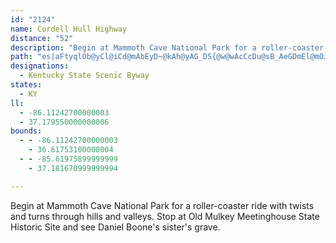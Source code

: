 ```yaml
---
id: "2124"
name: Cordell Hull Highway
distance: "52"
description: "Begin at Mammoth Cave National Park for a roller-coaster ride with twists and turns through hills and valleys. Stop at Old Mulkey Meetinghouse State Historic Site and see Daniel Boone's sister's grave."
path: "es|aFtyqlOb@yCl@iCd@mAbEyD~@kAh@yAG_DS{@w@wAcCcDu@sB_AeGDmEl@mOJaIEaDi@uBoCeEuAsEk@yAmEsHUo@YeCZyHAoAn@w@hDgCrAq@fCo@rD]jOApFWfJeAbFgAe@{EHyD^_CxBeGb@s@~@sDXs@h@g@~Ay@nBgBh@w@vAgEz@sAhAy@`DyAn@m@d@w@|BsGn@iHTaBbByDh@q@bDuBbAeA|DyA~@eAhAsBvF{FnEsGr@_@pBm@rEgBbB}AfD{DzAwBvBiFhBqDZ_AVoPEcEP{HXqBrFiPn@_Cx@uEHiAIiDHsE^iJNyF?gFRgBb@wBn@aBz@qA|GuG|BqCbAcB|DeInAkBfB{AfN{IrAk@hAW|AGhCVbShG~A^lBPrBMxBu@rBuArDmD|FmFpA{AdBsC~AoDlFyQ|AkG~@iGb@sG?sAMeCO{AsCuOm@aHGaFJk_@KsDi@qF}B}Qy@eFeBiH]qCB{B^aD^}AxBuFh@yBXeDC}CWqCaDiNu@kE}CyV_@mFsA_c@_@aI}@qX?aFb@yElFwYjE{Wn@gCtAaDp`@ej@bA_A|AaAbBm@hBWhCBfE^dh@vFpDp@fEpAxCrApElCnDrC|UbTlF`EtG~DfErBnHrCvHxBtIzAxEf@~Kd@lIGrHe@vDa@`GeA|ZyGjFyA|CkAfq@_YpKaExn@oWnOuGhFsC~o@qa@z[{RlDoBpCqAhKiDdgBsh@rDqAvEeCfFiEf]k]bCqBzGuExGgFz[}YfWmRhCcD|BkErCiI|D_NzNse@dJ_Zd@kAfDvAzMtGz_@tSx@Wx@uCvItExAoElDeMrEiOtIrFnA{CzJmMvAyAj@[nCy@`EqCnCuAzH_C~AmAvAiBxBmCbSoP~AsB`HgLh@i@h@WhDqArA[v@EtC^h@K^e@nAuCbAeA^GtAN^Gb@SrAmAlAo@dTwGpF_CnAq@fDoC`QgL`ImCxKmAhEyAhOeHfKcGrEwB|C{@lf@sKnM_EbKgBtFmB|FmChBk@xPyChUuDrBi@xBgApCgBhVmRrAuAfLiNx@q@r@_@`Ds@vq@uKxADlDr@zHxCtDfBbCx@vEj@lBW`Bk@zAaAlBaBlM{M|B_B`JsFbBqAd@u@N}@Z{ETmA`AqCbAsAxBiBxBcDlAuAbCmAlO_FjBy@xGqDtFuDf@y@`EkPlAeChWq^bAeAd@?d@VpTtN~Ad@d_A`EhRi@zB_@|Ao@rBsAf^qVzBkCtCqFx@iAfBgB|F}EhPuIhAMvHtAhBBtBe@xKkEbCm@bDg@xVaCfBk@bGsG|ByCt@mB|HoWr@oAn@i@~@a@fGmB`DYrzA`@nDk@n[}GnDK|J?dBMrD}@bBy@pK{HhAmBrFuM|@qAz@m@xBm@pK_BzSaEd@?b@RhC~Br@^xA?x@Yx@k@n@m@rGuI|AqAlaAos@nKyFbYkSjFkH`KiO~@aAbAs@xB_AxBk@fD_@bSMxUlAnC_@pB_A~BsBdKaMdCmC~K{JxAm@jCMjAW~Aw@bBoAlBqBvK}L`GuIh@iBfF}ZNyANaGZ}Ch@wBbDyGh@{BxA_INuCl@uHb@kCz@aI^aBh@kA|EiHrFeMdF{JhEaK`GaMnAcAxAi@hDa@|AgAlAoBrB}Fn@kA~RoRxAmBl@sAv@_E`AqP?_AC_AQsB}@_HGoLiAwVe@{GVeAfAeAlFaLbA}FtBcFzBwExA_C`GmH|GyHbDoC|@qAn@{BTeGRmA~C{Jb@s@n@KhBXr@StAwAbBcChEsBp@o@hCoDh@e@x@K~BXt@KfBoAjE_BhDsC^Qp@?vG~@l@KRYbJgd@HeA?_BOcLBeAxBmInCcGv@qAVStGeBbDk@pFU~Cc@~@Yv@y@dA{ApGgLh@gBp@mFj@gAnE_DfAWrFs@d@_@Jm@FgLZoBbA_Fz@sBxKyQvEeJdAqDn@eAxAgAjIsDhSuJpAw@dAaAhAsArAkCt@aChByHv@uAnAy@rCe@jAe@rA_AxWqYtZ_c@fAy@n@WbDa@x@_@Z_@l@sAxAgGVkC`@cKFm@`@}Af@uA|@yAjGkHpBaBfBmA`EeBla@aLtDmAfN_Jv@m@jAuAbBqDvDqKdAsEh@kGXcVrBcVh@uCz@_BZ]dD}Br@q@bIoLfC}CXi@TeAByASmND_Bb@cEn@eC\\y@zAmBlCgBdAY|AQ~DWvAk@bCoBz@qAp@uBPqB?oGb@kBzBuAt@W~@Gv[EhBKbB_@tBmAvAaBpL_V~@uAr@g@|@Wz@@|@Pv^lMnAl@v@l@hAhBr@tBh@~Bj@~Ed@tBVp@nC`EpDlEt@j@bBTlDM~ADrBP~Cn@`ADxB_@lEgCx@YxAEnAj@h@j@pJnMh@hA^jBEjENnBj@jBlBnDlAnAdC`BxAX|C@x@Vr@j@|BtDd@dAb@`Bt@jE^`AbAjA`E`D@B"
designations:
  - Kentucky State Scenic Byway
states:
  - KY
ll:
  - -86.11242700000003
  - 37.179550000000006
bounds:
  - - -86.11242700000003
    - 36.61753100000004
  - - -85.61975899999999
    - 37.181670999999994

---
```


Begin at Mammoth Cave National Park for a roller-coaster ride with twists and turns through hills and valleys. Stop at Old Mulkey Meetinghouse State Historic Site and see Daniel Boone's sister's grave.
